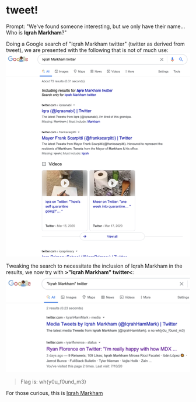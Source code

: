 # tweet!

Prompt:
"We've found someone interesting, but we only have their name... Who is **Iqrah Markham**?"

Doing a Google search of "Iqrah Markham twitter" (twitter as derived from tweet), we are presented with the following that is not of much use:
![First attempt](attempt.png)

Tweaking the search to necessitate the inclusion of Iqrah Markham in the results, we now try with **>"Iqrah Markham" twitter<**:
![FLAG](flag.png)
> Flag is: wh{y0u_f0und_m3}

For those curious, this is [Iqrah Markham](https://twitter.com/IqrahHamMark)
